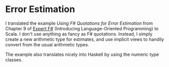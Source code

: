 Error Estimation
================

I translated the example _Using F# Quotations for Error Estimation_
from Chapter 9 of [Expert F#][1] (Introducing Language-Oriented
Programming) to Scala. I don't use anything as fancy as F#
quotations. Instead, I simply create a new arithmetic type for
estimates, and use implicit views to handily convert from the usual
arithmetic types.

The example also translates nicely into Haskell by using the numeric
type classes.

[1]: http://www.expert-fsharp.com
